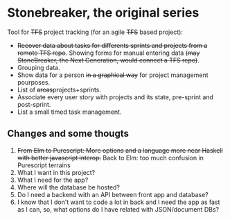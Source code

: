 # Stonebreaker, the original series
Tool for ~~TFS~~ project tracking (for an agile ~~TFS~~ based project):
  - ~~Recover data about tasks for differents sprints and projects from a remote TFS repo~~. Showing forms for manual entering data ~~(may StoneBreaker, the Next Generation, would connect a TFS repo)~~.
  - Grouping data.
  - Show data for a person ~~in a graphical way~~ for project management pourposes.
  - List of ~~areas~~projects+sprints.
  - Associate every user story with projects and its state, pre-sprint and post-sprint.
  - List a small timed task management.

## Changes and some thougts
  1. ~~From Elm to Purescript: More options and a language more near Haskell with better javascript interop.~~ Back to Elm: too much confusion in Purescript terrains
  2. What I want in this project? 
  3. What I need for the app?
  4. Where will the database be hosted?
  5. Do I need a backend with an API between front app and database?
  6. I know that I don't want to code a lot in back and I need the app as fast as I can, so, what options do I have related with JSON/document DBs?